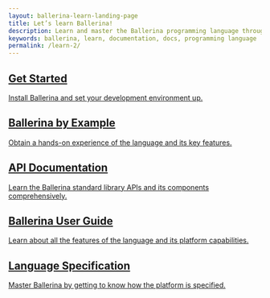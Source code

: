```yaml
---
layout: ballerina-learn-landing-page
title: Let’s learn Ballerina!
description: Learn and master the Ballerina programming language through setting up, Ballerina by examples, the standard library or API documentation, and how to guides.
keywords: ballerina, learn, documentation, docs, programming language
permalink: /learn-2/
---
```


<div class="col-sm-6 col-md-6 cLearnPageContentCol">
<a class="cBoxLink" href="/learn/getting-started/">

<h2>Get Started</h2>

<p>Install Ballerina and set your development environment up.</p>

</a>

  
</div>


<div class="col-sm-6 col-md-6 cLearnPageContentCol">
<a class="cBoxLink" href="/learn/installing-ballerina/">

<h2>Ballerina by Example</h2>

<p>Obtain a hands-on experience of the language and its key features.</p>

</a>

  
</div>

<div class="col-sm-6 col-md-6 cLearnPageContentCol">
<a class="cBoxLink" href="/learn/api-docs/ballerina">
<h2>API Documentation</h2>
<p>Learn the Ballerina standard library APIs and its components comprehensively.</p>



</a>

</div>

<!--<div class="clearfix"></div>-->

<div class="col-sm-6 col-md-6  cLearnPageContentCol">

  <a class="cBoxLink" href="/learn/by-example">
  <h2>Ballerina User Guide</h2>
  <p>Learn about all the features of the language and its platform capabilities.</p>
  </a>

</div>
<div class="clearfix"></div>

<div class="col-sm-6 col-md-6 cLearnPageContentCol">

<a class="cBoxLink" href="/spec/">
<h2>Language Specification</h2>
<p>Master Ballerina by getting to know how the platform is specified.</p>


</a>


</div>




